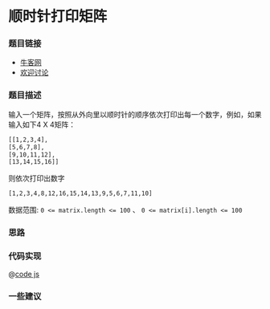 # 顺时针打印矩阵




### 题目链接

- [牛客网](https://www.nowcoder.com/practice/9b4c81a02cd34f76be2659fa0d54342a)
- [欢迎讨论]()

### 题目描述

输入一个矩阵，按照从外向里以顺时针的顺序依次打印出每一个数字，例如，如果输入如下4 X 4矩阵：
```bash
[[1,2,3,4],
[5,6,7,8],
[9,10,11,12],
[13,14,15,16]]
```
则依次打印出数字

```bash
[1,2,3,4,8,12,16,15,14,13,9,5,6,7,11,10]
```

数据范围: `0 <= matrix.length <= 100` 、 `0 <= matrix[i].length <= 100`
### 思路

### 代码实现

@[code js](@code/algorithm/剑指/数组和矩阵/printMatrix.js)


### 一些建议

